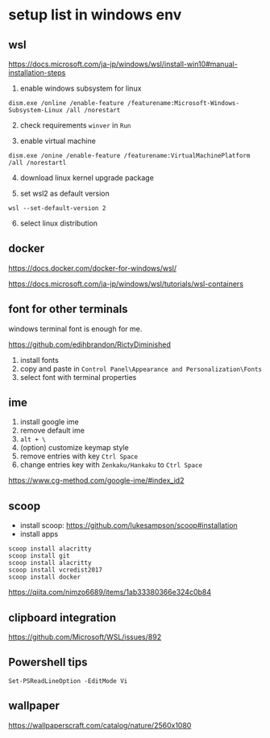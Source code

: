 # setup list in windows env

## wsl

<https://docs.microsoft.com/ja-jp/windows/wsl/install-win10#manual-installation-steps>

1. enable windows subsystem for linux

```
dism.exe /online /enable-feature /featurename:Microsoft-Windows-Subsystem-Linux /all /norestart
```

2. check requirements `winver` in `Run`

3. enable virtual machine

```
dism.exe /onine /enable-feature /featurename:VirtualMachinePlatform /all /norestartl
```

4. download linux kernel upgrade package

5. set wsl2 as default version

```
wsl --set-default-version 2
```

6. select linux distribution

## docker

<https://docs.docker.com/docker-for-windows/wsl/>

<https://docs.microsoft.com/ja-jp/windows/wsl/tutorials/wsl-containers>

## font for other terminals

windows terminal font is enough for me.

<https://github.com/edihbrandon/RictyDiminished>

1. install fonts
2. copy and paste in `Control Panel\Appearance and Personalization\Fonts`
3. select font with terminal properties

## ime

1. install google ime
2. remove default ime
3. `alt + \`
4. (option) customize keymap style
  1. remove entries with key `Ctrl Space`
  2. change entries key with `Zenkaku/Hankaku` to `Ctrl Space`

<https://www.cg-method.com/google-ime/#index_id2>

## scoop

- install scoop: <https://github.com/lukesampson/scoop#installation>
- install apps

```
scoop install alacritty
scoop install git
scoop install alacritty
scoop install vcredist2017
scoop install docker

```

<https://qiita.com/nimzo6689/items/1ab33380366e324c0b84>

## clipboard integration

<https://github.com/Microsoft/WSL/issues/892>

## Powershell tips

`Set-PSReadLineOption -EditMode Vi`

## wallpaper

<https://wallpaperscraft.com/catalog/nature/2560x1080>
